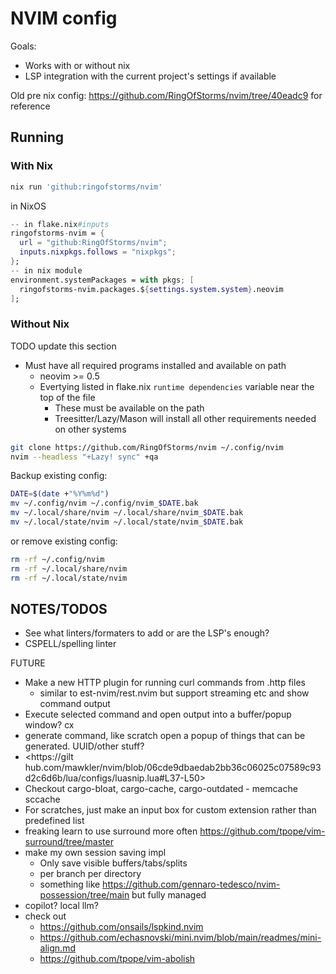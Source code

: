 # NVIM config

Goals:

- Works with or without nix
- LSP integration with the current project's settings if available

Old pre nix config: https://github.com/RingOfStorms/nvim/tree/40eadc9 for reference

## Running

### With Nix

```sh
nix run 'github:ringofstorms/nvim'
```

in NixOS

```nix
-- in flake.nix#inputs
ringofstorms-nvim = {
  url = "github:RingOfStorms/nvim";
  inputs.nixpkgs.follows = "nixpkgs";
};
-- in nix module
environment.systemPackages = with pkgs; [
  ringofstorms-nvim.packages.${settings.system.system}.neovim
];
```

### Without Nix

TODO update this section

- Must have all required programs installed and available on path
  - neovim >= 0.5
  - Evertying listed in flake.nix `runtime dependencies` variable near the top of the file
    - These must be available on the path
    - Treesitter/Lazy/Mason will install all other requirements needed on other systems

```sh
git clone https://github.com/RingOfStorms/nvim ~/.config/nvim
nvim --headless "+Lazy! sync" +qa
```

Backup existing config:

```sh
DATE=$(date +"%Y%m%d")
mv ~/.config/nvim ~/.config/nvim_$DATE.bak
mv ~/.local/share/nvim ~/.local/share/nvim_$DATE.bak
mv ~/.local/state/nvim ~/.local/state/nvim_$DATE.bak
```

or remove existing config:

```sh
rm -rf ~/.config/nvim 
rm -rf ~/.local/share/nvim
rm -rf ~/.local/state/nvim 
```

## NOTES/TODOS

- See what linters/formaters to add or are the LSP's enough?
- CSPELL/spelling linter

FUTURE

- Make a new HTTP plugin for running curl commands from .http files
  - similar to est-nvim/rest.nvim but support streaming etc and show command output
- Execute selected command and open output into a buffer/popup window? <leader>cx
- generate command, like scratch open a popup of things that can be generated. UUID/other stuff?
- <https://gilt hub.com/mawkler/nvim/blob/06cde9dbaedab2bb36c06025c07589c93d2c6d6b/lua/configs/luasnip.lua#L37-L50>
- Checkout cargo-bloat, cargo-cache, cargo-outdated - memcache sccache
- For scratches, just make an input box for custom extension rather than predefined list
- freaking learn to use surround more often <https://github.com/tpope/vim-surround/tree/master>
- make my own session saving impl
  - Only save visible buffers/tabs/splits
  - per branch per directory
  - something like <https://github.com/gennaro-tedesco/nvim-possession/tree/main> but fully managed
- copilot? local llm?
- check out
  - <https://github.com/onsails/lspkind.nvim>
  - <https://github.com/echasnovski/mini.nvim/blob/main/readmes/mini-align.md>
  - <https://github.com/tpope/vim-abolish>
